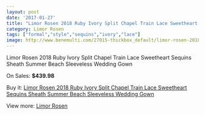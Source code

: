 ```yaml
---
layout: post
date: '2017-01-27'
title: "Limor Rosen 2018 Ruby Ivory Split Chapel Train Lace Sweetheart Sequins Sheath Summer Beach Sleeveless Wedding Gown"
category: Limor Rosen
tags: ["formal","style","sequins","ivory","lace"]
image: http://www.benemulti.com/27015-thickbox_default/limor-rosen-2018-ruby-ivory-split-chapel-train-lace-sweetheart-sequins-sheath-summer-beach-sleeveless-wedding-gown.jpg
---
```

Limor Rosen 2018 Ruby Ivory Split Chapel Train Lace Sweetheart Sequins Sheath Summer Beach Sleeveless Wedding Gown

On Sales: **$439.98**
<a href="https://www.benemulti.com/en/limor-rosen/10587-limor-rosen-2018-ruby-ivory-split-chapel-train-lace-sweetheart-sequins-sheath-summer-beach-sleeveless-wedding-gown.html"><amp-img layout="responsive" width="600" height="600" src="//www.benemulti.com/27015-thickbox_default/limor-rosen-2018-ruby-ivory-split-chapel-train-lace-sweetheart-sequins-sheath-summer-beach-sleeveless-wedding-gown.jpg" alt="Limor Rosen 2018 Ruby Ivory Split Chapel Train Lace Sweetheart Sequins Sheath Summer Beach Sleeveless Wedding Gown 0" /></a>
<a href="https://www.benemulti.com/en/limor-rosen/10587-limor-rosen-2018-ruby-ivory-split-chapel-train-lace-sweetheart-sequins-sheath-summer-beach-sleeveless-wedding-gown.html"><amp-img layout="responsive" width="600" height="600" src="//www.benemulti.com/27017-thickbox_default/limor-rosen-2018-ruby-ivory-split-chapel-train-lace-sweetheart-sequins-sheath-summer-beach-sleeveless-wedding-gown.jpg" alt="Limor Rosen 2018 Ruby Ivory Split Chapel Train Lace Sweetheart Sequins Sheath Summer Beach Sleeveless Wedding Gown 1" /></a>
<a href="https://www.benemulti.com/en/limor-rosen/10587-limor-rosen-2018-ruby-ivory-split-chapel-train-lace-sweetheart-sequins-sheath-summer-beach-sleeveless-wedding-gown.html"><amp-img layout="responsive" width="600" height="600" src="//www.benemulti.com/27016-thickbox_default/limor-rosen-2018-ruby-ivory-split-chapel-train-lace-sweetheart-sequins-sheath-summer-beach-sleeveless-wedding-gown.jpg" alt="Limor Rosen 2018 Ruby Ivory Split Chapel Train Lace Sweetheart Sequins Sheath Summer Beach Sleeveless Wedding Gown 2" /></a>

Buy it: [Limor Rosen 2018 Ruby Ivory Split Chapel Train Lace Sweetheart Sequins Sheath Summer Beach Sleeveless Wedding Gown](https://www.benemulti.com/en/limor-rosen/10587-limor-rosen-2018-ruby-ivory-split-chapel-train-lace-sweetheart-sequins-sheath-summer-beach-sleeveless-wedding-gown.html "Limor Rosen 2018 Ruby Ivory Split Chapel Train Lace Sweetheart Sequins Sheath Summer Beach Sleeveless Wedding Gown")

View more: [Limor Rosen](https://www.benemulti.com/en/100-limor-rosen "Limor Rosen")